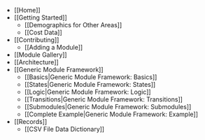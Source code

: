 - [[Home]]
- [[Getting Started]]
  - [[Demographics for Other Areas]]
  - [[Cost Data]]
- [[Contributing]]
  - [[Adding a Module]]
- [[Module Gallery]]
- [[Architecture]]
- [[Generic Module Framework]]
  - [[Basics|Generic Module Framework: Basics]]
  - [[States|Generic Module Framework: States]]
  - [[Logic|Generic Module Framework: Logic]]
  - [[Transitions|Generic Module Framework: Transitions]]
  - [[Submodules|Generic Module Framework: Submodules]]
  - [[Complete Example|Generic Module Framework: Example]]
- [[Records]]
  - [[CSV File Data Dictionary]]
